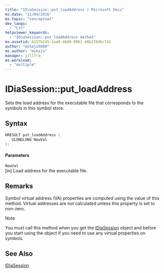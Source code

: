 ```yaml
---
title: "IDiaSession::put_loadAddress | Microsoft Docs"
ms.date: "11/04/2016"
ms.topic: "conceptual"
dev_langs: 
  - "C++"
helpviewer_keywords: 
  - "IDiaSession::put_loadAddress method"
ms.assetid: b157b245-1ea0-4b80-8962-d8b278dbc742
author: "mikejo5000"
ms.author: "mikejo"
manager: jillfra
ms.workload: 
  - "multiple"
---
```

# IDiaSession::put_loadAddress
Sets the load address for the executable file that corresponds to the symbols in this symbol store.  
  
## Syntax  
  
```C++  
HRESULT put_loadAddress (   
   ULONGLONG NewVal  
);  
```  
  
#### Parameters  
 `NewVal`  
 [in] Load address for the executable file.  
  
## Remarks  
 Symbol virtual address (VA) properties are computed using the value of this method. Virtual addresses are not calculated unless this property is set to non-zero.  
  
> [!NOTE]
>  You must call this method when you get the [IDiaSession](../../debugger/debug-interface-access/idiasession.md) object and before you start using the object if you need to use any virtual properties on symbols.  
  
## See Also  
 [IDiaSession](../../debugger/debug-interface-access/idiasession.md)